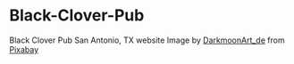 # Black-Clover-Pub
Black Clover Pub San Antonio, TX website
Image by <a href="https://pixabay.com/users/DarkmoonArt_de-1664300/?utm_source=link-attribution&amp;utm_medium=referral&amp;utm_campaign=image&amp;utm_content=4085276">DarkmoonArt_de</a> from <a href="https://pixabay.com/?utm_source=link-attribution&amp;utm_medium=referral&amp;utm_campaign=image&amp;utm_content=4085276">Pixabay</a>